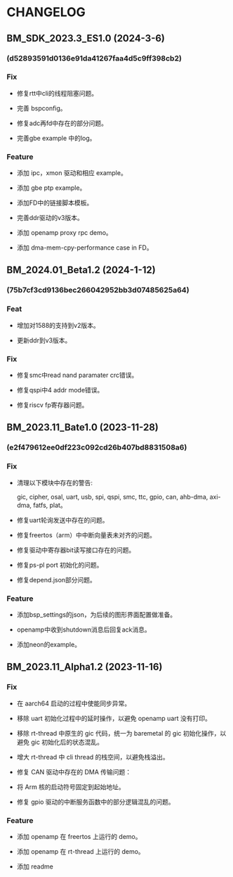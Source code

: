 # CHANGELOG

## BM_SDK_2023.3_ES1.0 (2024-3-6)

### (d52893591d0136e91da41267faa4d5c9ff398cb2)

### Fix

- 修复rtt中cli的线程阻塞问题。

- 完善 bspconfig。

- 修复adc再fd中存在的部分问题。

- 完善gbe example 中的log。

### Feature

- 添加 ipc，xmon 驱动和相应 example。

- 添加 gbe ptp example。

- 添加FD中的链接脚本模板。

- 完善ddr驱动的v3版本。

- 添加 openamp proxy rpc demo。

- 添加 dma-mem-cpy-performance case in FD。

## BM_2024.01_Beta1.2 (2024-1-12)

### (75b7cf3cd9136bec266042952bb3d07485625a64)

### Feat

- 增加对1588的支持到v2版本。

- 更新ddr到v3版本。

### Fix

- 修复smc中read nand paramater crc错误。

- 修复qspi中4 addr mode错误。

- 修复riscv fp寄存器问题。


## BM_2023.11_Bate1.0 (2023-11-28)

### (e2f479612ee0df223c092cd26b407bd8831508a6)

### Fix

- 清理以下模块中存在的警告:

  gic, cipher, osal, uart, usb, spi, qspi, smc, ttc, gpio, can, ahb-dma, axi-dma, fatfs, plat。

- 修复uart轮询发送中存在的问题。

- 修复freertos（arm）中中断向量表未对齐的问题。

- 修复驱动中寄存器bit读写接口存在的问题。

- 修复ps-pl port 初始化的问题。

- 修复depend.json部分问题。

### Feature

- 添加bsp_settings的json，为后续的图形界面配置做准备。

- openamp中收到shutdown消息后回复ack消息。

- 添加neon的example。


## BM_2023.11_Alpha1.2 (2023-11-16)

### Fix

- 在 aarch64 启动的过程中使能同步异常。

- 移除 uart 初始化过程中的延时操作，以避免 openamp uart 没有打印。

- 移除 rt-thread 中原生的 gic 代码，统一为 baremetal 的 gic 初始化操作，以避免 gic 初始化后的状态混乱。

- 增大 rt-thread 中 cli thread 的栈空间，以避免栈溢出。

- 修复 CAN 驱动中存在的 DMA 传输问题：

- 将 Arm 核的启动符号固定到起始地址。

- 修复 gpio 驱动的中断服务函数中的部分逻辑混乱的问题。

### Feature

- 添加 openamp 在 freertos 上运行的 demo。

- 添加 openamp 在 rt-thread 上运行的 demo。

- 添加 readme

